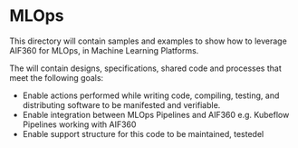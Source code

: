 # MLOps

This directory will contain samples and examples to show how to leverage AIF360 for MLOps, in Machine Learning Platforms.

The will contain designs, specifications, shared code and processes that meet the following goals:
* Enable actions performed while writing code, compiling, testing, and distributing software to be manifested and verifiable.
* Enable integration between MLOps Pipelines and AIF360 e.g. Kubeflow Pipelines working with AIF360
* Enable support structure for this code to be maintained, testedel
